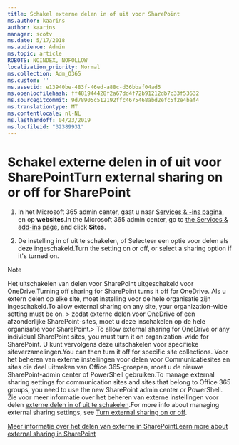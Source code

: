 ```yaml
---
title: Schakel externe delen in of uit voor SharePoint
ms.author: kaarins
author: kaarins
manager: scotv
ms.date: 5/17/2018
ms.audience: Admin
ms.topic: article
ROBOTS: NOINDEX, NOFOLLOW
localization_priority: Normal
ms.collection: Adm_O365
ms.custom: ''
ms.assetid: e13940be-483f-46ed-a88c-d36bbaf04ad5
ms.openlocfilehash: ff481944428f2a67dd4f72b91212db7c33f53632
ms.sourcegitcommit: 9d78905c512192ffc4675468abd2efc5f2e4baf4
ms.translationtype: MT
ms.contentlocale: nl-NL
ms.lasthandoff: 04/23/2019
ms.locfileid: "32389931"
---
```

# <a name="turn-external-sharing-on-or-off-for-sharepoint"></a><span data-ttu-id="6aac6-102">Schakel externe delen in of uit voor SharePoint</span><span class="sxs-lookup"><span data-stu-id="6aac6-102">Turn external sharing on or off for SharePoint</span></span>

1. <span data-ttu-id="6aac6-103">In het Microsoft 365 admin center, gaat u naar [Services &amp; -ins pagina](https://portal.office.com/adminportal/home#/Settings/ServicesAndAddIns), en op **websites**.</span><span class="sxs-lookup"><span data-stu-id="6aac6-103">In the Microsoft 365 admin center, go to [the Services &amp; add-ins page](https://portal.office.com/adminportal/home#/Settings/ServicesAndAddIns), and click **Sites**.</span></span>
    
2. <span data-ttu-id="6aac6-104">De instelling in of uit te schakelen, of Selecteer een optie voor delen als deze ingeschakeld.</span><span class="sxs-lookup"><span data-stu-id="6aac6-104">Turn the setting on or off, or select a sharing option if it's turned on.</span></span>
    
> [!NOTE]
> <span data-ttu-id="6aac6-105">Het uitschakelen van delen voor SharePoint uitgeschakeld voor OneDrive.</span><span class="sxs-lookup"><span data-stu-id="6aac6-105">Turning off sharing for SharePoint turns it off for OneDrive.</span></span> <span data-ttu-id="6aac6-106">Als u extern delen op elke site, moet instelling voor de hele organisatie zijn ingeschakeld.</span><span class="sxs-lookup"><span data-stu-id="6aac6-106">To allow external sharing on any site, your organization-wide setting must be on.</span></span> <span data-ttu-id="6aac6-107">> zodat externe delen voor OneDrive of een afzonderlijke SharePoint-sites, moet u deze inschakelen op de hele organisatie voor SharePoint.</span><span class="sxs-lookup"><span data-stu-id="6aac6-107">> To allow external sharing for OneDrive or any individual SharePoint sites, you must turn it on organization-wide for SharePoint.</span></span> <span data-ttu-id="6aac6-108">U kunt vervolgens deze uitschakelen voor specifieke siteverzamelingen.</span><span class="sxs-lookup"><span data-stu-id="6aac6-108">You can then turn it off for specific site collections.</span></span> <span data-ttu-id="6aac6-109">Voor het beheren van externe instellingen voor delen voor Communicatiesites en sites die deel uitmaken van Office 365-groepen, moet u de nieuwe SharePoint-admin center of PowerShell gebruiken.</span><span class="sxs-lookup"><span data-stu-id="6aac6-109">To manage external sharing settings for communication sites and sites that belong to Office 365 groups, you need to use the new SharePoint admin center or PowerShell.</span></span> <span data-ttu-id="6aac6-110">Zie voor meer informatie over het beheren van externe instellingen voor delen [externe delen in of uit te schakelen](https://go.microsoft.com/fwlink/?linkid=866426).</span><span class="sxs-lookup"><span data-stu-id="6aac6-110">For more info about managing external sharing settings, see [Turn external sharing on or off](https://go.microsoft.com/fwlink/?linkid=866426).</span></span> 
  
[<span data-ttu-id="6aac6-111">Meer informatie over het delen van externe in SharePoint</span><span class="sxs-lookup"><span data-stu-id="6aac6-111">Learn more about external sharing in SharePoint</span></span>](https://go.microsoft.com/fwlink/?linkid=734908)
  

